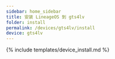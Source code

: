 ```yaml
---
sidebar: home_sidebar
title: 安装 LineageOS 到 gts4lv
folder: install
permalink: /devices/gts4lv/install
device: gts4lv
---
```

{% include templates/device_install.md %}
